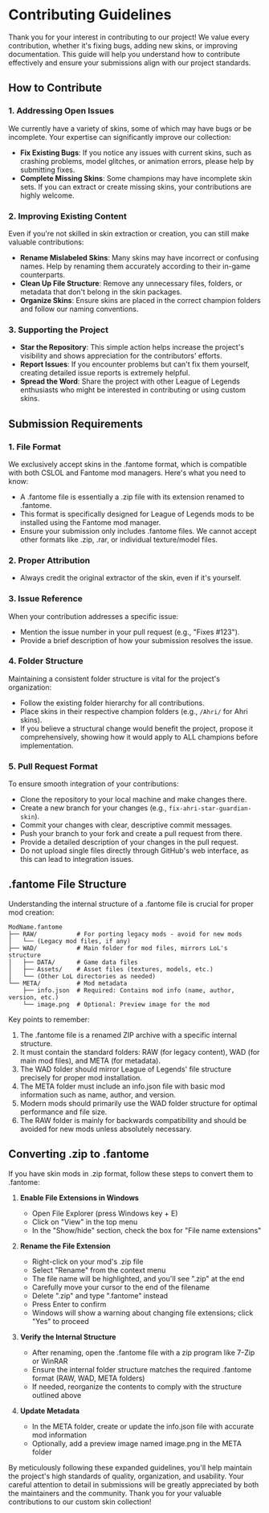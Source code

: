 # Contributing Guidelines

Thank you for your interest in contributing to our project! We value every contribution, whether it's fixing bugs, adding new skins, or improving documentation. This guide will help you understand how to contribute effectively and ensure your submissions align with our project standards.

## How to Contribute

### 1. Addressing Open Issues

We currently have a variety of skins, some of which may have bugs or be incomplete. Your expertise can significantly improve our collection:

- **Fix Existing Bugs**: If you notice any issues with current skins, such as crashing problems, model glitches, or animation errors, please help by submitting fixes.
- **Complete Missing Skins**: Some champions may have incomplete skin sets. If you can extract or create missing skins, your contributions are highly welcome.

### 2. Improving Existing Content

Even if you're not skilled in skin extraction or creation, you can still make valuable contributions:

- **Rename Mislabeled Skins**: Many skins may have incorrect or confusing names. Help by renaming them accurately according to their in-game counterparts.
- **Clean Up File Structure**: Remove any unnecessary files, folders, or metadata that don't belong in the skin packages.
- **Organize Skins**: Ensure skins are placed in the correct champion folders and follow our naming conventions.

### 3. Supporting the Project

- **Star the Repository**: This simple action helps increase the project's visibility and shows appreciation for the contributors' efforts.
- **Report Issues**: If you encounter problems but can't fix them yourself, creating detailed issue reports is extremely helpful.
- **Spread the Word**: Share the project with other League of Legends enthusiasts who might be interested in contributing or using custom skins.

## Submission Requirements

### 1. File Format

We exclusively accept skins in the .fantome format, which is compatible with both CSLOL and Fantome mod managers. Here's what you need to know:

- A .fantome file is essentially a .zip file with its extension renamed to .fantome.
- This format is specifically designed for League of Legends mods to be installed using the Fantome mod manager.
- Ensure your submission only includes .fantome files. We cannot accept other formats like .zip, .rar, or individual texture/model files.

### 2. Proper Attribution

- Always credit the original extractor of the skin, even if it's yourself.

### 3. Issue Reference

When your contribution addresses a specific issue:

- Mention the issue number in your pull request (e.g., "Fixes #123").
- Provide a brief description of how your submission resolves the issue.

### 4. Folder Structure

Maintaining a consistent folder structure is vital for the project's organization:

- Follow the existing folder hierarchy for all contributions.
- Place skins in their respective champion folders (e.g., `/Ahri/` for Ahri skins).
- If you believe a structural change would benefit the project, propose it comprehensively, showing how it would apply to ALL champions before implementation.

### 5. Pull Request Format

To ensure smooth integration of your contributions:

- Clone the repository to your local machine and make changes there.
- Create a new branch for your changes (e.g., `fix-ahri-star-guardian-skin`).
- Commit your changes with clear, descriptive commit messages.
- Push your branch to your fork and create a pull request from there.
- Provide a detailed description of your changes in the pull request.
- Do not upload single files directly through GitHub's web interface, as this can lead to integration issues.

## .fantome File Structure

Understanding the internal structure of a .fantome file is crucial for proper mod creation:

```
ModName.fantome
├── RAW/           # For porting legacy mods - avoid for new mods
│   └── (Legacy mod files, if any)
├── WAD/           # Main folder for mod files, mirrors LoL's structure
│   ├── DATA/      # Game data files
│   ├── Assets/    # Asset files (textures, models, etc.)
│   └── (Other LoL directories as needed)
└── META/          # Mod metadata
    ├── info.json  # Required: Contains mod info (name, author, version, etc.)
    └── image.png  # Optional: Preview image for the mod
```

Key points to remember:

1. The .fantome file is a renamed ZIP archive with a specific internal structure.
2. It must contain the standard folders: RAW (for legacy content), WAD (for main mod files), and META (for metadata).
3. The WAD folder should mirror League of Legends' file structure precisely for proper mod installation.
4. The META folder must include an info.json file with basic mod information such as name, author, and version.
5. Modern mods should primarily use the WAD folder structure for optimal performance and file size.
6. The RAW folder is mainly for backwards compatibility and should be avoided for new mods unless absolutely necessary.

## Converting .zip to .fantome

If you have skin mods in .zip format, follow these steps to convert them to .fantome:

1. **Enable File Extensions in Windows**
   - Open File Explorer (press Windows key + E)
   - Click on "View" in the top menu
   - In the "Show/hide" section, check the box for "File name extensions"

2. **Rename the File Extension**
   - Right-click on your mod's .zip file
   - Select "Rename" from the context menu
   - The file name will be highlighted, and you'll see ".zip" at the end
   - Carefully move your cursor to the end of the filename
   - Delete ".zip" and type ".fantome" instead
   - Press Enter to confirm
   - Windows will show a warning about changing file extensions; click "Yes" to proceed

3. **Verify the Internal Structure**
   - After renaming, open the .fantome file with a zip program like 7-Zip or WinRAR
   - Ensure the internal folder structure matches the required .fantome format (RAW, WAD, META folders)
   - If needed, reorganize the contents to comply with the structure outlined above

4. **Update Metadata**
   - In the META folder, create or update the info.json file with accurate mod information
   - Optionally, add a preview image named image.png in the META folder

By meticulously following these expanded guidelines, you'll help maintain the project's high standards of quality, organization, and usability. Your careful attention to detail in submissions will be greatly appreciated by both the maintainers and the community. Thank you for your valuable contributions to our custom skin collection!
